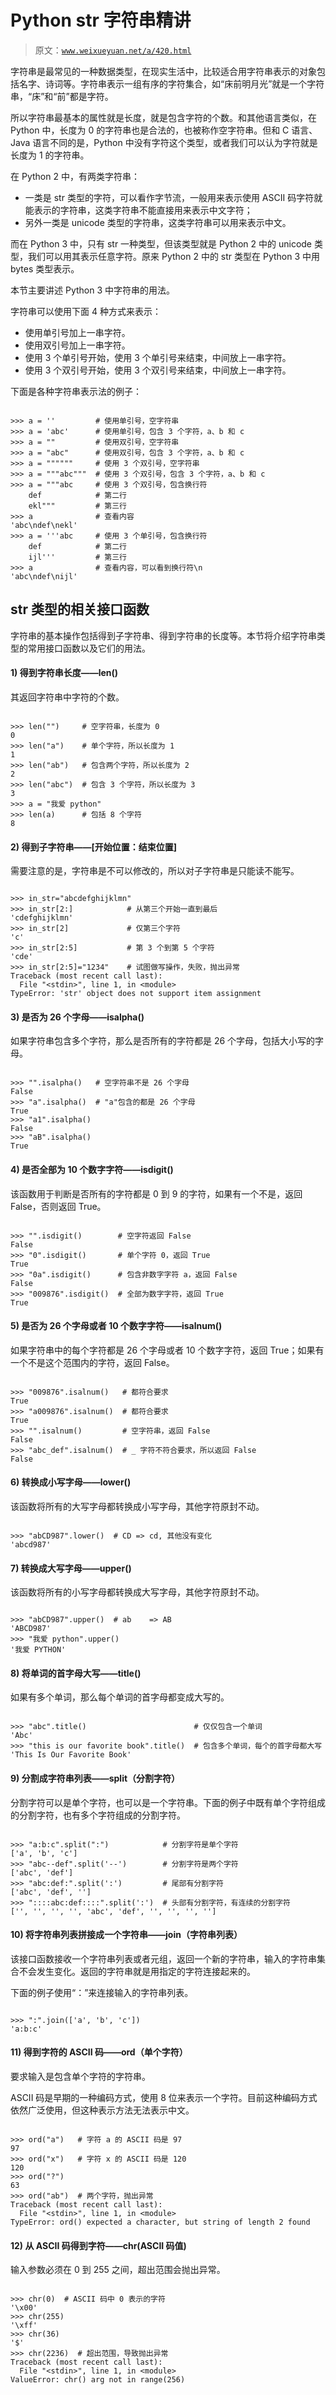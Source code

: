# Python str 字符串精讲

> 原文：[`www.weixueyuan.net/a/420.html`](http://www.weixueyuan.net/a/420.html)

字符串是最常见的一种数据类型，在现实生活中，比较适合用字符串表示的对象包括名字、诗词等。字符串表示一组有序的字符集合，如“床前明月光”就是一个字符串，“床”和“前”都是字符。

所以字符串最基本的属性就是长度，就是包含字符的个数。和其他语言类似，在 Python 中，长度为 0 的字符串也是合法的，也被称作空字符串。但和 C 语言、Java 语言不同的是，Python 中没有字符这个类型，或者我们可以认为字符就是长度为 1 的字符串。

在 Python 2 中，有两类字符串：

*   一类是 str 类型的字符，可以看作字节流，一般用来表示使用 ASCII 码字符就能表示的字符串，这类字符串不能直接用来表示中文字符；
*   另外一类是 unicode 类型的字符串，这类字符串可以用来表示中文。

而在 Python 3 中，只有 str 一种类型，但该类型就是 Python 2 中的 unicode 类型，我们可以用其表示任意字符。原来 Python 2 中的 str 类型在 Python 3 中用 bytes 类型表示。

本节主要讲述 Python 3 中字符串的用法。

字符串可以使用下面 4 种方式来表示：

*   使用单引号加上一串字符。
*   使用双引号加上一串字符。
*   使用 3 个单引号开始，使用 3 个单引号来结束，中间放上一串字符。
*   使用 3 个双引号开始，使用 3 个双引号来结束，中间放上一串字符。

下面是各种字符串表示法的例子：

```

>>> a = ''         # 使用单引号，空字符串
>>> a = 'abc'      # 使用单引号，包含 3 个字符，a、b 和 c
>>> a = ""         # 使用双引号，空字符串
>>> a = "abc"      # 使用双引号，包含 3 个字符，a、b 和 c
>>> a = """"""     # 使用 3 个双引号，空字符串
>>> a = """abc"""  # 使用 3 个双引号，包含 3 个字符，a、b 和 c
>>> a = """abc     # 使用 3 个双引号，包含换行符
    def            # 第二行
    ekl"""         # 第三行
>>> a              # 查看内容
'abc\ndef\nekl'
>>> a = '''abc     # 使用 3 个单引号，包含换行符
    def            # 第二行
    ijl'''         # 第三行
>>> a              # 查看内容，可以看到换行符\n
'abc\ndef\nijl'
```

## str 类型的相关接口函数

字符串的基本操作包括得到子字符串、得到字符串的长度等。本节将介绍字符串类型的常用接口函数以及它们的用法。

#### 1) 得到字符串长度——len()

其返回字符串中字符的个数。

```

>>> len("")     # 空字符串，长度为 0
0
>>> len("a")    # 单个字符，所以长度为 1
1
>>> len("ab")   # 包含两个字符，所以长度为 2
2
>>> len("abc")  # 包含 3 个字符，所以长度为 3
3
>>> a = "我爱 python"
>>> len(a)      # 包括 8 个字符
8
```

#### 2) 得到子字符串——[开始位置：结束位置]

需要注意的是，字符串是不可以修改的，所以对子字符串是只能读不能写。

```

>>> in_str="abcdefghijklmn"
>>> in_str[2:]            # 从第三个开始一直到最后
'cdefghijklmn'
>>> in_str[2]             # 仅第三个字符
'c'
>>> in_str[2:5]           # 第 3 个到第 5 个字符
'cde'
>>> in_str[2:5]="1234"    # 试图做写操作，失败，抛出异常
Traceback (most recent call last):
  File "<stdin>", line 1, in <module>
TypeError: 'str' object does not support item assignment
```

#### 3) 是否为 26 个字母——isalpha()

如果字符串包含多个字符，那么是否所有的字符都是 26 个字母，包括大小写的字母。

```

>>> "".isalpha()   # 空字符串不是 26 个字母
False
>>> "a".isalpha()  # "a"包含的都是 26 个字母
True
>>> "a1".isalpha()
False
>>> "aB".isalpha()
True
```

#### 4) 是否全部为 10 个数字字符——isdigit()

该函数用于判断是否所有的字符都是 0 到 9 的字符，如果有一个不是，返回 False，否则返回 True。

```

>>> "".isdigit()        # 空字符返回 False
False
>>> "0".isdigit()       # 单个字符 0，返回 True
True
>>> "0a".isdigit()      # 包含非数字字符 a，返回 False
False
>>> "009876".isdigit()  # 全部为数字字符，返回 True
True
```

#### 5) 是否为 26 个字母或者 10 个数字字符——isalnum()

如果字符串中的每个字符都是 26 个字母或者 10 个数字字符，返回 True；如果有一个不是这个范围内的字符，返回 False。

```

>>> "009876".isalnum()   # 都符合要求
True
>>> "a009876".isalnum()  # 都符合要求
True
>>> "".isalnum()         # 空字符串，返回 False
False
>>> "abc_def".isalnum()  # _ 字符不符合要求，所以返回 False
False
```

#### 6) 转换成小写字母——lower()

该函数将所有的大写字母都转换成小写字母，其他字符原封不动。

```

>>> "abCD987".lower()  # CD => cd, 其他没有变化
'abcd987'
```

#### 7) 转换成大写字母——upper()

该函数将所有的小写字母都转换成大写字母，其他字符原封不动。

```

>>> "abCD987".upper()  # ab    => AB
'ABCD987'
>>> "我爱 python".upper()
'我爱 PYTHON'
```

#### 8) 将单词的首字母大写——title()

如果有多个单词，那么每个单词的首字母都变成大写的。

```

>>> "abc".title()                        # 仅仅包含一个单词
'Abc'
>>> "this is our favorite book".title()  # 包含多个单词，每个的首字母都大写
'This Is Our Favorite Book'
```

#### 9) 分割成字符串列表——split（分割字符）

分割字符可以是单个字符，也可以是一个字符串。下面的例子中既有单个字符组成的分割字符，也有多个字符组成的分割字符。

```

>>> "a:b:c".split(":")            # 分割字符是单个字符
['a', 'b', 'c']
>>> "abc--def".split('--')        # 分割字符是两个字符
['abc', 'def']
>>> "abc:def:".split(':')         # 尾部有分割字符
['abc', 'def', '']
>>> "::::abc:def::::".split(':')  # 头部有分割字符，有连续的分割字符
['', '', '', '', 'abc', 'def', '', '', '', '']
```

#### 10) 将字符串列表拼接成一个字符串——join（字符串列表）

该接口函数接收一个字符串列表或者元组，返回一个新的字符串，输入的字符串集合不会发生变化。返回的字符串就是用指定的字符连接起来的。

下面的例子使用“：”来连接输入的字符串列表。

```

>>> ":".join(['a', 'b', 'c'])
'a:b:c'
```

#### 11) 得到字符的 ASCII 码——ord（单个字符）

要求输入是包含单个字符的字符串。

ASCII 码是早期的一种编码方式，使用 8 位来表示一个字符。目前这种编码方式依然广泛使用，但这种表示方法无法表示中文。

```

>>> ord("a")   # 字符 a 的 ASCII 码是 97
97
>>> ord("x")   # 字符 x 的 ASCII 码是 120
120
>>> ord("?")
63
>>> ord("ab")  # 两个字符，抛出异常
Traceback (most recent call last):
  File "<stdin>", line 1, in <module>
TypeError: ord() expected a character, but string of length 2 found
```

#### 12) 从 ASCII 码得到字符——chr(ASCII 码值)

输入参数必须在 0 到 255 之间，超出范围会抛出异常。

```

>>> chr(0)  # ASCII 码中 0 表示的字符
'\x00'
>>> chr(255)
'\xff'
>>> chr(36)
'$'
>>> chr(2236)  # 超出范围，导致抛出异常
Traceback (most recent call last):
  File "<stdin>", line 1, in <module>
ValueError: chr() arg not in range(256)
```